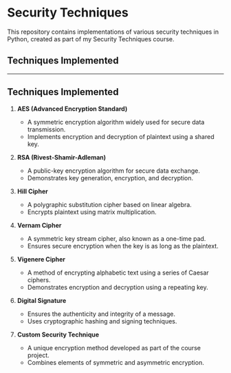 # **Security Techniques**

This repository contains implementations of various security techniques in Python, created as part of my Security Techniques course.

## **Techniques Implemented**
---

## **Techniques Implemented**

1. **AES (Advanced Encryption Standard)**  
   - A symmetric encryption algorithm widely used for secure data transmission.
   - Implements encryption and decryption of plaintext using a shared key.

2. **RSA (Rivest-Shamir-Adleman)**  
   - A public-key encryption algorithm for secure data exchange.
   - Demonstrates key generation, encryption, and decryption.

3. **Hill Cipher**  
   - A polygraphic substitution cipher based on linear algebra.
   - Encrypts plaintext using matrix multiplication.

4. **Vernam Cipher**  
   - A symmetric key stream cipher, also known as a one-time pad.
   - Ensures secure encryption when the key is as long as the plaintext.

5. **Vigenere Cipher**  
   - A method of encrypting alphabetic text using a series of Caesar ciphers.
   - Demonstrates encryption and decryption using a repeating key.

6. **Digital Signature**  
   - Ensures the authenticity and integrity of a message.
   - Uses cryptographic hashing and signing techniques.

7. **Custom Security Technique**  
   - A unique encryption method developed as part of the course project.
   - Combines elements of symmetric and asymmetric encryption.
